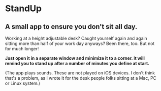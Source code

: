 # StandUp
## A small app to ensure you don't sit all day.

Working at a height adjustable desk? Caught yourself again and again sitting more than half of your work day anyways?
Been there, too. But not for much longer!

**Just open it in a separate window and minimize it to a corner. It will remind you to stand up after a number of minutes you define at start.**

(The app plays sounds. These are not played on iOS devices. I don't think that's a problem, as I wrote it for the desk people folks sitting at a Mac, PC or Linux system.)
